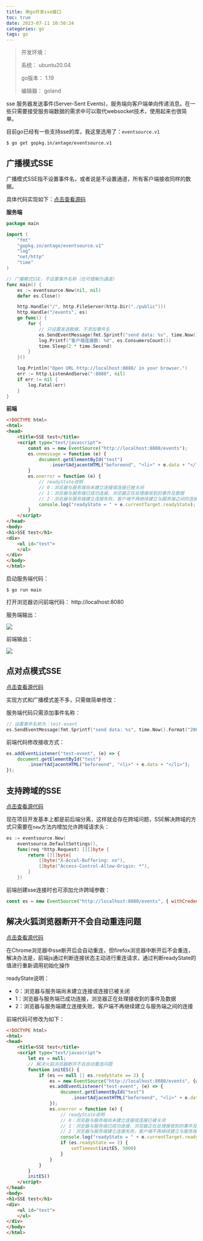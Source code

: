 ```yaml
---
title: 用go开发sse接口
toc: true
date: 2023-07-11 10:50:24
categories: go
tags: go
---
```


> 开发环境：
>
> 系统： ubuntu20.04
>
> go版本： 1.19
>
> 编辑器： goland

sse 服务器发送事件(Server-Sent Events)，服务端向客户端单向传递消息。在一些只需要接受服务端数据的需求中可以取代websocket技术，使用起来也很简单。

目前go已经有一些支持sse的库，我这里选用了：``eventsource.v1``

```shell
$ go get gopkg.in/antage/eventsource.v1
```

## 广播模式SSE

广播模式SSE指不设置事件名，或者说是不设置通道，所有客户端接收同样的数据。

具体代码实现如下：[点击查看源码](https://github.com/silenceboychen/gostudy/tree/main/demo_6/test1)

**服务端**

```go
package main

import (
	"fmt"
	"gopkg.in/antage/eventsource.v1"
	"log"
	"net/http"
	"time"
)

// 广播模式SSE，不设置事件名称（也可理解为通道）
func main() {
	es := eventsource.New(nil, nil)
	defer es.Close()

	http.Handle("/", http.FileServer(http.Dir("./public")))
	http.Handle("/events", es)
	go func() {
		for {
			// 只设置发送数据，不添加事件名
			es.SendEventMessage(fmt.Sprintf("send data: %s", time.Now().Format("2006-01-02 15:04:05")), "", "")
			log.Printf("客户端连接数: %d", es.ConsumersCount())
			time.Sleep(2 * time.Second)
		}
	}()

	log.Println("Open URL http://localhost:8080/ in your browser.")
	err := http.ListenAndServe(":8080", nil)
	if err != nil {
		log.Fatal(err)
	}
}
```

**前端**

```html
<!DOCTYPE html>
<html>
<head>
    <title>SSE test</title>
    <script type="text/javascript">
        const es = new EventSource("http://localhost:8080/events");
        es.onmessage = function (e) {
            document.getElementById("test")
                .insertAdjacentHTML("beforeend", "<li>" + e.data + "</li>");
        }
        es.onerror = function (e) {
            // readyState说明
            // 0：浏览器与服务端尚未建立连接或连接已被关闭
            // 1：浏览器与服务端已成功连接，浏览器正在处理接收到的事件及数据
            // 2：浏览器与服务端建立连接失败，客户端不再继续建立与服务端之间的连接
            console.log("readyState = " + e.currentTarget.readyState);
        }
    </script>
</head>
<body>
<h1>SSE test</h1>
<div>
    <ul id="test">
    </ul>
</div>
</body>
</html>
```

启动服务端代码：

```shell
$ go run main
```

打开浏览器访问前端代码： http://localhost:8080

服务端输出：

![](./images/2023-06-29_20-34_1.png)

前端输出：

![](./images/2023-06-29_20-34.png)

## 点对点模式SSE

[点击查看源代码](https://github.com/silenceboychen/gostudy/tree/main/demo_6/test2)

实现方式和广播模式差不多，只需做简单修改：

服务端代码只需添加事件名称：

```go
// 设置事件名称为：test-event
es.SendEventMessage(fmt.Sprintf("send data: %s", time.Now().Format("2006-01-02 15:04:05")), "test-event", "")
```

前端代码修改接收方式：

```javascript
es.addEventListener("test-event", (e) => {
    document.getElementById("test")
        .insertAdjacentHTML("beforeend", "<li>" + e.data + "</li>");
});
```

## 支持跨域的SSE

[点击查看源代码](https://github.com/silenceboychen/gostudy/tree/main/demo_6/test3)

现在项目开发基本上都是前后端分离，这样就会存在跨域问题，SSE解决跨域的方式只需要在``new``方法内增加允许跨域请求头：

```go
es := eventsource.New(
    eventsource.DefaultSettings(),
    func(req *http.Request) [][]byte {
        return [][]byte{
            []byte("X-Accel-Buffering: no"),
            []byte("Access-Control-Allow-Origin: *"),
        }
    })
```

前端创建sse连接时也可添加允许跨域参数：

```javascript
const es = new EventSource("http://localhost:8080/events", { withCredentials: true });
```

## 解决火狐浏览器断开不会自动重连问题

[点击查看源代码](https://github.com/silenceboychen/gostudy/tree/main/demo_6/test4)

在Chrome浏览器中sse断开后会自动重连，但firefox浏览器中断开后不会重连，解决办法是，前端js通过判断连接状态主动进行重连请求，通过判断readyState的值进行重新调用初始化操作

readyState说明：
* 0：浏览器与服务端尚未建立连接或连接已被关闭
* 1：浏览器与服务端已成功连接，浏览器正在处理接收到的事件及数据
* 2：浏览器与服务端建立连接失败，客户端不再继续建立与服务端之间的连接

前端代码可修改为如下：

```html
<!DOCTYPE html>
<html>
<head>
    <title>SSE test</title>
    <script type="text/javascript">
        let es = null;
        // 解决火狐浏览器断开不会自动重连问题
        function initES() {
            if (es == null || es.readyState == 2) {
                es = new EventSource("http://localhost:8080/events", {withCredentials: true});
                es.addEventListener("test-event", (e) => {
                    document.getElementById("test")
                        .insertAdjacentHTML("beforeend", "<li>" + e.data + "</li>");
                });
                es.onerror = function (e) {
                    // readyState说明
                    // 0：浏览器与服务端尚未建立连接或连接已被关闭
                    // 1：浏览器与服务端已成功连接，浏览器正在处理接收到的事件及数据
                    // 2：浏览器与服务端建立连接失败，客户端不再继续建立与服务端之间的连接
                    console.log("readyState = " + e.currentTarget.readyState);
                    if (es.readyState == 2) {
                        setTimeout(initES, 5000)
                    }
                }
            }
        }
        initES()
    </script>
</head>
<body>
<h1>SSE test</h1>
<div>
    <ul id="test">
    </ul>
</div>
</body>
</html>
```